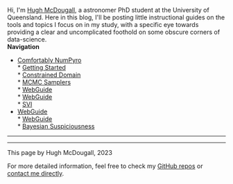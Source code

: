   
  
Hi, I'm [Hugh McDougall](hughmcdougall.github.io/), a astronomer PhD student at the University of Queensland. Here in this blog, I'll be posting little instructional guides on the tools and topics I focus on in my study, with a specific eye towards providing a clear and uncomplicated foothold on some obscure corners of data-science.  
**Navigation**  
* [Comfortably NumPyro](.\02_numpyro\./blog_numpyrohome.html)  
	  * [Getting Started](.\02_numpyro\01_gettingstarted\./page.html)  
	  * [Constrained Domain](.\02_numpyro\02_constraineddomain\./page.html)  
	  * [MCMC Samplers](.\02_numpyro\03_mcmcsamplers\./page.html)  
	  * [WebGuide](.\02_numpyro\04_nestedsampling\./page.html)  
	  * [WebGuide](.\02_numpyro\05_parallelizing\./page.html)  
	  * [SVI](.\02_numpyro\06_SVI\./page.html)  
* [WebGuide](.\03_stats\./page.html)  
	  * [WebGuide](.\03_stats\01_nestedsampling\./page.html)  
	  * [Bayesian Suspiciousness](.\03_stats\02_suspiciousness\./page.html)  
  
---------  
  
  
  
  
---------  
  
This page by Hugh McDougall, 2023  
  
  
  
For more detailed information, feel free to check my [GitHub repos](https://github.com/HughMcDougall/) or [contact me directly](hughmcdougallemail@gmail.com).  
  
